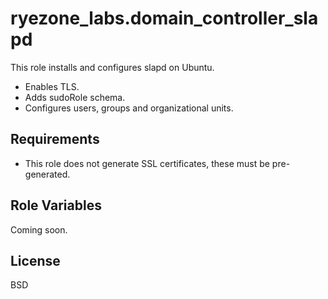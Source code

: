 ryezone_labs.domain_controller_slapd
=========

This role installs and configures slapd on Ubuntu.

- Enables TLS.
- Adds sudoRole schema.
- Configures users, groups and organizational units.

Requirements
------------

- This role does not generate SSL certificates, these must be pre-generated.

Role Variables
--------------

Coming soon.

License
-------

BSD
